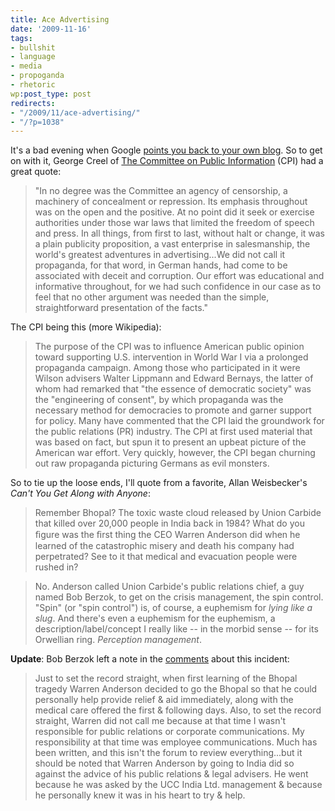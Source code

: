 ```yaml
---
title: Ace Advertising
date: '2009-11-16'
tags:
- bullshit
- language
- media
- propoganda
- rhetoric
wp:post_type: post
redirects:
- "/2009/11/ace-advertising/"
- "/?p=1038"
---
```


It's a bad evening when Google [points you back to your own blog](http://www.island94.org/2009/08/marketing-in-wealth-bondage/). So to get on with it, George Creel of [The Committee on Public Information](http://en.wikipedia.org/wiki/Committee_on_Public_Information) (CPI) had a great quote:

> "In no degree was the Committee an agency of censorship, a machinery of concealment or repression. Its emphasis throughout was on the open and the positive. At no point did it seek or exercise authorities under those war laws that limited the freedom of speech and press. In all things, from first to last, without halt or change, it was a plain publicity proposition, a vast enterprise in salesmanship, the world's greatest adventures in advertising...We did not call it propaganda, for that word, in German hands, had come to be associated with deceit and corruption. Our effort was educational and informative throughout, for we had such confidence in our case as to feel that no other argument was needed than the simple, straightforward presentation of the facts."

The CPI being this (more Wikipedia):

> The purpose of the CPI was to influence American public opinion toward supporting U.S. intervention in World War I via a prolonged propaganda campaign. Among those who participated in it were Wilson advisers Walter Lippmann and Edward Bernays, the latter of whom had remarked that "the essence of democratic society" was the "engineering of consent", by which propaganda was the necessary method for democracies to promote and garner support for policy. Many have commented that the CPI laid the groundwork for the public relations (PR) industry. The CPI at first used material that was based on fact, but spun it to present an upbeat picture of the American war effort. Very quickly, however, the CPI began churning out raw propaganda picturing Germans as evil monsters.

So to tie up the loose ends, I'll quote from a favorite, Allan Weisbecker's _Can't You Get Along with Anyone_:

> Remember Bhopal? The toxic waste cloud released by Union Carbide that killed over 20,000 people in India back in 1984? What do you ﬁgure was the ﬁrst thing the CEO Warren Anderson did when he learned of the catastrophic misery and death his company had perpetrated? See to it that medical and evacuation people were rushed in?

>

> No. Anderson called Union Carbide's public relations chief, a guy named Bob Berzok, to get on the crisis management, the spin control. "Spin" (or "spin control") is, of course, a euphemism for _lying like a slug_. And there's even a euphemism for the euphemism, a description/label/concept I really like -- in the morbid sense -- for its Orwellian ring. _Perception management_.

**Update**: Bob Berzok left a note in the [comments](http://www.island94.org/2009/11/ace-advertising/#comment-32269) about this incident:

> Just to set the record straight, when first learning of the Bhopal tragedy Warren Anderson decided to go the Bhopal so that he could personally help provide relief & aid immediately, along with the medical care offered the first & following days. Also, to set the record straight, Warren did not call me because at that time I wasn't responsible for public relations or corporate communications. My responsibility at that time was employee communications. Much has been written, and this isn't the forum to review everything...but it should be noted that Warren Anderson by going to India did so against the advice of his public relations & legal advisers. He went because he was asked by the UCC India Ltd. management & because he personally knew it was in his heart to try & help.
